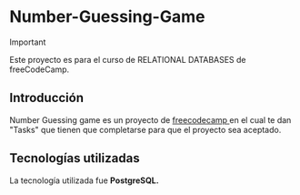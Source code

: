 # Number-Guessing-Game
>[!IMPORTANT]
>Este proyecto es para el curso de RELATIONAL DATABASES de freeCodeCamp.

## Introducción
Number Guessing game es un proyecto de <a href="https://www.freecodecamp.org/"> freecodecamp </a> en el cual te dan "Tasks" que tienen que completarse para que el proyecto sea aceptado. <br>

## Tecnologías utilizadas
La tecnología utilizada fue <b> PostgreSQL. </b>

